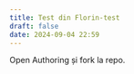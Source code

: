 ```yaml
---
title: Test din Florin-test
draft: false
date: 2024-09-04 22:59
---
```

Open Authoring și fork la repo.
